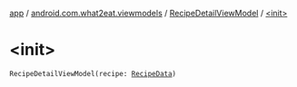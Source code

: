 [app](../../index.md) / [android.com.what2eat.viewmodels](../index.md) / [RecipeDetailViewModel](index.md) / [&lt;init&gt;](./-init-.md)

# &lt;init&gt;

`RecipeDetailViewModel(recipe: `[`RecipeData`](../../android.com.what2eat.network/-recipe-data/index.md)`)`